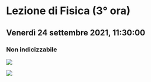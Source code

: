 # Lezione di Fisica (3° ora)
## Venerdì 24 settembre 2021, 11:30:00
### Non indicizzabile
![](https://i.imgur.com/1LDhiMn.jpg)

![](https://i.imgur.com/htU2Vbw.jpg)


<!--stackedit_data:
eyJoaXN0b3J5IjpbMjA3OTI1MjM5MCwyNDA1MTQ3NDldfQ==
-->